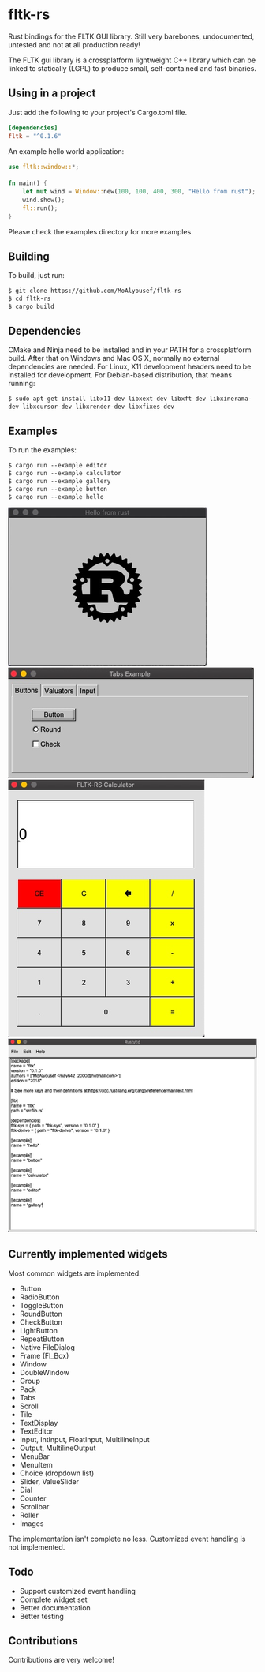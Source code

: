 # fltk-rs

Rust bindings for the FLTK GUI library.
Still very barebones, undocumented, untested and not at all production ready!

The FLTK gui library is a crossplatform lightweight C++ library which can be linked to statically (LGPL) to produce small, self-contained and fast binaries. 

## Using in a project
Just add the following to your project's Cargo.toml file.
```toml
[dependencies]
fltk = "^0.1.6"
```
An example hello world application:
```rust
use fltk::window::*;

fn main() {
    let mut wind = Window::new(100, 100, 400, 300, "Hello from rust");
    wind.show();
    fl::run();
}
```
Please check the examples directory for more examples.

## Building

To build, just run:
```
$ git clone https://github.com/MoAlyousef/fltk-rs
$ cd fltk-rs
$ cargo build
```


## Dependencies

CMake and Ninja need to be installed and in your PATH for a crossplatform build. After that on Windows and Mac OS X, normally no external dependencies are needed. For Linux, X11 development headers need to be installed for development. For Debian-based distribution, that means running:
```
$ sudo apt-get install libx11-dev libxext-dev libxft-dev libxinerama-dev libxcursor-dev libxrender-dev libxfixes-dev
```


## Examples

To run the examples: 
```
$ cargo run --example editor
$ cargo run --example calculator
$ cargo run --example gallery
$ cargo run --example button
$ cargo run --example hello
```
![alt_test](screenshots/hello.jpg)
![alt_test](screenshots/gallery.jpg)
![alt_test](screenshots/calc.jpg)
![alt_test](screenshots/editor.jpg)


## Currently implemented widgets

Most common widgets are implemented: 
- Button
- RadioButton
- ToggleButton
- RoundButton
- CheckButton
- LightButton
- RepeatButton
- Native FileDialog
- Frame (Fl_Box)
- Window
- DoubleWindow
- Group
- Pack
- Tabs
- Scroll
- Tile
- TextDisplay
- TextEditor
- Input, IntInput, FloatInput, MultilineInput
- Output, MultilineOutput
- MenuBar
- MenuItem
- Choice (dropdown list)
- Slider, ValueSlider
- Dial
- Counter
- Scrollbar
- Roller
- Images

The implementation isn't complete no less. Customized event handling is not implemented.

## Todo

- Support customized event handling
- Complete widget set
- Better documentation
- Better testing

## Contributions

Contributions are very welcome!
